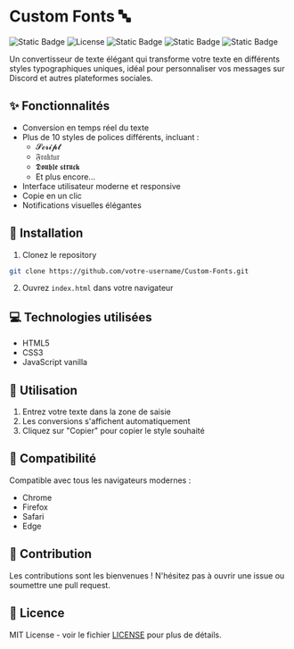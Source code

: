 
# Custom Fonts 🔤

![Static Badge](https://img.shields.io/badge/Contributeur-1-brightgreen?style=flat&logo=clubhouse&logoColor=white&logoSize=auto) ![License](https://img.shields.io/github/license/Nyx-Off/CustomFonts) 
![Static Badge](https://img.shields.io/badge/JavaScript-black?style=plastic&logo=javascript&logoColor=white&logoSize=auto&color=purple)
![Static Badge](https://img.shields.io/badge/HTML-black?style=plastic&logo=html5&logoColor=white&logoSize=auto&color=orange)
![Static Badge](https://img.shields.io/badge/CSS-black?style=plastic&logo=css3&logoColor=white&logoSize=auto&color=blue)


Un convertisseur de texte élégant qui transforme votre texte en différents styles typographiques uniques, idéal pour personnaliser vos messages sur Discord et autres plateformes sociales.

## ✨ Fonctionnalités

- Conversion en temps réel du texte
- Plus de 10 styles de polices différents, incluant :
  - 𝓢𝓬𝓻𝓲𝓹𝓽
  - 𝔉𝔯𝔞𝔨𝔱𝔲𝔯
  - 𝕯𝖔𝖚𝖇𝖑𝖊 𝖘𝖙𝖗𝖚𝖈𝖐
  - Et plus encore...
- Interface utilisateur moderne et responsive
- Copie en un clic
- Notifications visuelles élégantes

## 🚀 Installation

1. Clonez le repository
```bash
git clone https://github.com/votre-username/Custom-Fonts.git
```

2. Ouvrez `index.html` dans votre navigateur

## 💻 Technologies utilisées

- HTML5
- CSS3
- JavaScript vanilla

## 📝 Utilisation

1. Entrez votre texte dans la zone de saisie
2. Les conversions s'affichent automatiquement
3. Cliquez sur "Copier" pour copier le style souhaité

## 📱 Compatibilité

Compatible avec tous les navigateurs modernes :
- Chrome
- Firefox
- Safari
- Edge

## 🤝 Contribution

Les contributions sont les bienvenues ! N'hésitez pas à ouvrir une issue ou soumettre une pull request.

## 📜 Licence

MIT License - voir le fichier [LICENSE](LICENSE) pour plus de détails.

